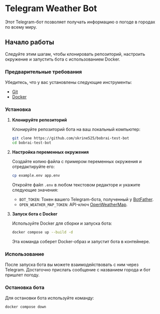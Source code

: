 

# Telegram Weather Bot

Этот Telegram-бот позволяет получать информацию о погоде в городах по всему миру.

## Начало работы

Следуйте этим шагам, чтобы клонировать репозиторий, настроить окружение и запустить бота с использованием Docker.

### Предварительные требования

Убедитесь, что у вас установлены следующие инструменты:
- [Git](https://git-scm.com/)
- [Docker](https://www.docker.com/)

### Установка

1. **Клонируйте репозиторий**

   Клонируйте репозиторий бота на ваш локальный компьютер:
   ```bash
   git clone https://github.com/skrine525/bobrai-test-bot
   cd bobrai-test-bot
   ```

2. **Настройка переменных окружения**

   Создайте копию файла с примером переменных окружения и отредактируйте его:
   ```bash
   cp example.env app.env
   ```

   Откройте файл `.env` в любом текстовом редакторе и укажите следующие значения:
   - `BOT_TOKEN`: Токен вашего Telegram-бота, полученный у [BotFather](https://t.me/botfather).
   - `OPEN_WEATHER_MAP_TOKEN`: API-ключ [OpenWeatherMap](https://home.openweathermap.org/api_keys).

3. **Запуск бота с Docker**

   Используйте Docker для сборки и запуска бота:
   ```bash
   docker compose up --build -d
   ```

   Эта команда соберет Docker-образ и запустит бота в контейнере.

### Использование

После запуска бота вы можете взаимодействовать с ним через Telegram. Достаточно прислать сообщение с названием города и бот пришлет погоду.

### Остановка бота

Для остановки бота используйте команду:
```bash
docker compose down
```
